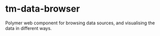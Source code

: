 # tm-data-browser
Polymer web component for browsing data sources, and visualising the data in different ways.
